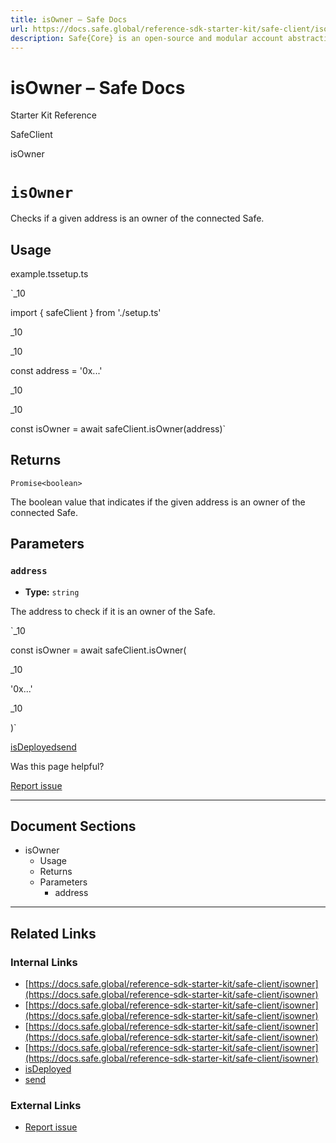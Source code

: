 ```yaml
---
title: isOwner – Safe Docs
url: https://docs.safe.global/reference-sdk-starter-kit/safe-client/isowner
description: Safe{Core} is an open-source and modular account abstraction stack. Learn about its features and how to use it.
---
```


# isOwner – Safe Docs

Starter Kit Reference

SafeClient

isOwner

# `isOwner`

Checks if a given address is an owner of the connected Safe.

## Usage



example.tssetup.ts

`_10

import { safeClient } from './setup.ts'

_10

_10

const address = '0x...'

_10

_10

const isOwner = await safeClient.isOwner(address)`

## Returns

`Promise<boolean>`

The boolean value that indicates if the given address is an owner of the connected Safe.

## Parameters

### `address`

- **Type:** `string`

The address to check if it is an owner of the Safe.

`_10

const isOwner = await safeClient.isOwner(

_10

'0x...'

_10

)`

[isDeployed](/reference-sdk-starter-kit/safe-client/isdeployed "isDeployed")[send](/reference-sdk-starter-kit/safe-client/send "send")

Was this page helpful?

[Report issue](https://github.com/safe-global/safe-docs/issues/new?assignees=&labels=nextra-feedback&projects=&template=nextra-feedback.yml&title=%5BFeedback%5D+)

---

## Document Sections

- isOwner
  - Usage
  - Returns
  - Parameters
    - address

---

## Related Links

### Internal Links

- [https://docs.safe.global/reference-sdk-starter-kit/safe-client/isowner](https://docs.safe.global/reference-sdk-starter-kit/safe-client/isowner)
- [https://docs.safe.global/reference-sdk-starter-kit/safe-client/isowner](https://docs.safe.global/reference-sdk-starter-kit/safe-client/isowner)
- [https://docs.safe.global/reference-sdk-starter-kit/safe-client/isowner](https://docs.safe.global/reference-sdk-starter-kit/safe-client/isowner)
- [https://docs.safe.global/reference-sdk-starter-kit/safe-client/isowner](https://docs.safe.global/reference-sdk-starter-kit/safe-client/isowner)
- [isDeployed](https://docs.safe.global/reference-sdk-starter-kit/safe-client/isdeployed)
- [send](https://docs.safe.global/reference-sdk-starter-kit/safe-client/send)

### External Links

- [Report issue](https://github.com/safe-global/safe-docs/issues/new?assignees=&labels=nextra-feedback&projects=&template=nextra-feedback.yml&title=%5BFeedback%5D+)
